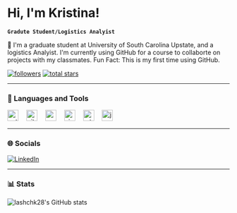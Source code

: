 # Hi, I'm Kristina!

**`Gradute Student/Logistics Analyist`**

👋 I'm a graduate student at University of South Carolina Upstate, and a logistics Analyist. I'm currently using GitHub for a course to collaborte on projects with my classmates. Fun Fact: This is my first time using GitHub. 

<p align="left">
   <a href="https://github.com/lashchk28?tab=followers">
    <img alt="followers" title="Follow me on Github" src="https://custom-icon-badges.demolab.com/github/followers/lashchk28?color=236ad3&labelColor=1155ba&style=for-the-badge&logo=person-add&label=Follow&logoColor=white"/></a>
  <a href="https://github.com/lashchk28?tab=repositories&sort=stargazers">
    <img alt="total stars" title="Total stars on GitHub" src="https://custom-icon-badges.demolab.com/github/stars/lashchk28?color=55960c&style=for-the-badge&labelColor=488207&logo=star"/></a>
</p>

---

### 🧰 Languages and Tools

<div align="left">
  <img src="https://img.shields.io/badge/Python-3776AB?logo=python&logoColor=white&style=for-the-badge" height="25" alt="python logo"  />
  <img width="10" />
  <img src="https://img.shields.io/badge/GitHub-181717?logo=github&logoColor=white&style=for-the-badge" height="25" alt="github logo"  />
  <img width="10" />
  <img src="https://img.shields.io/badge/Anaconda-44A833?logo=anaconda&logoColor=white&style=for-the-badge" height="25" alt="anaconda logo"  />
  <img width="10" />
  <img src="https://img.shields.io/badge/Visual Studio-5C2D91?logo=visualstudio&logoColor=white&style=for-the-badge" height="25" alt="visualstudio logo"  />
  <img width="10" />
  <img src="https://img.shields.io/badge/RStudio-75AADB?logo=rstudio&logoColor=black&style=for-the-badge" height="25" alt="rstudio logo"  />
  <img width="10" />
  <img src="https://img.shields.io/badge/JavaScript-F7DF1E?logo=javascript&logoColor=black&style=for-the-badge" height="25" alt="javascript logo"  />
  <img width="10" />
</div>


---

### 🌐 Socials
[![LinkedIn](https://img.shields.io/badge/LinkedIn-%230077B5.svg?logo=linkedin&logoColor=white)](https://linkedin.com/in/kristina-lashchuk-438552226) 

---

### 📊 Stats

![lashchk28's GitHub stats](https://github-readme-stats.vercel.app/api?username=lashchk28&show_icons=true&theme=dracula)

<!-- ![GitHub Streak](https://streak-stats.demolab.com?user=lashchk28&theme=dracula&border_radius=4.5) --> 

